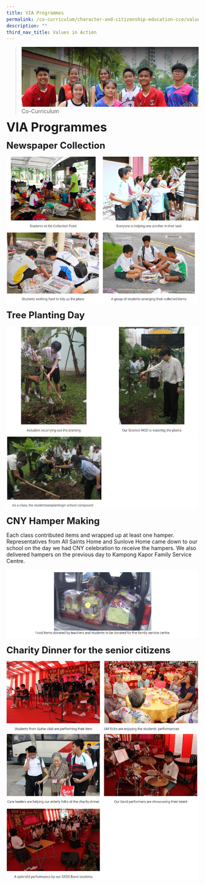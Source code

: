 ```yaml
---
title: VIA Programmes
permalink: /co-curriculum/character-and-citizenship-education-cce/values-in-action/via-programmes
description: ""
third_nav_title: Values in Action
---
```

>![](/images/About%20us.jpg)
>Co-Curriculum

**<font size=6>VIA Programmes</font>**<br>

**<font size=5>Newspaper Collection</font>**

![](/images/CCE/VIA%201.png)
![](/images/CCE/VIA%202.png)

**<font size=5>Tree Planting Day</font>**

![](/images/CCE/VIA%203.png)
![](/images/CCE/VIA%204.png)

**<font size=5>CNY Hamper Making</font>**

Each class contributed items and wrapped up at least one hamper. Representatives from All Saints Home and Sunlove Home came down to our school on the day we had CNY celebration to receive the hampers. We also delivered hampers on the previous day to Kampong Kapor Family Service Centre.

![](/images/CCE/VIA%205.png)

**<font size=5>Charity Dinner for the senior citizens
</font>**

![](/images/CCE/VIA%206.png)
![](/images/CCE/VIA%207.png)
![](/images/CCE/VIA%208.png)


